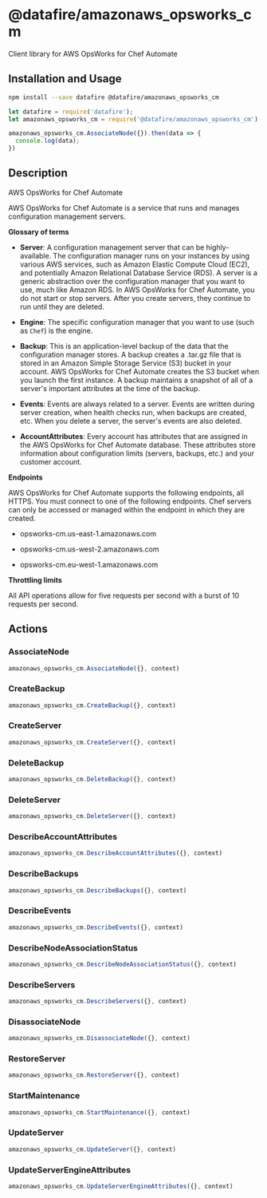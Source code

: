 # @datafire/amazonaws_opsworks_cm

Client library for AWS OpsWorks for Chef Automate

## Installation and Usage
```bash
npm install --save datafire @datafire/amazonaws_opsworks_cm
```

```js
let datafire = require('datafire');
let amazonaws_opsworks_cm = require('@datafire/amazonaws_opsworks_cm').create();

amazonaws_opsworks_cm.AssociateNode({}).then(data => {
  console.log(data);
})
```

## Description
<fullname>AWS OpsWorks for Chef Automate</fullname> <p> AWS OpsWorks for Chef Automate is a service that runs and manages configuration management servers. </p> <p> <b>Glossary of terms</b> </p> <ul> <li> <p> <b>Server</b>: A configuration management server that can be highly-available. The configuration manager runs on your instances by using various AWS services, such as Amazon Elastic Compute Cloud (EC2), and potentially Amazon Relational Database Service (RDS). A server is a generic abstraction over the configuration manager that you want to use, much like Amazon RDS. In AWS OpsWorks for Chef Automate, you do not start or stop servers. After you create servers, they continue to run until they are deleted.</p> </li> <li> <p> <b>Engine</b>: The specific configuration manager that you want to use (such as <code>Chef</code>) is the engine.</p> </li> <li> <p> <b>Backup</b>: This is an application-level backup of the data that the configuration manager stores. A backup creates a .tar.gz file that is stored in an Amazon Simple Storage Service (S3) bucket in your account. AWS OpsWorks for Chef Automate creates the S3 bucket when you launch the first instance. A backup maintains a snapshot of all of a server's important attributes at the time of the backup.</p> </li> <li> <p> <b>Events</b>: Events are always related to a server. Events are written during server creation, when health checks run, when backups are created, etc. When you delete a server, the server's events are also deleted.</p> </li> <li> <p> <b>AccountAttributes</b>: Every account has attributes that are assigned in the AWS OpsWorks for Chef Automate database. These attributes store information about configuration limits (servers, backups, etc.) and your customer account. </p> </li> </ul> <p> <b>Endpoints</b> </p> <p>AWS OpsWorks for Chef Automate supports the following endpoints, all HTTPS. You must connect to one of the following endpoints. Chef servers can only be accessed or managed within the endpoint in which they are created.</p> <ul> <li> <p>opsworks-cm.us-east-1.amazonaws.com</p> </li> <li> <p>opsworks-cm.us-west-2.amazonaws.com</p> </li> <li> <p>opsworks-cm.eu-west-1.amazonaws.com</p> </li> </ul> <p> <b>Throttling limits</b> </p> <p>All API operations allow for five requests per second with a burst of 10 requests per second.</p>

## Actions
### AssociateNode



```js
amazonaws_opsworks_cm.AssociateNode({}, context)
```


### CreateBackup



```js
amazonaws_opsworks_cm.CreateBackup({}, context)
```


### CreateServer



```js
amazonaws_opsworks_cm.CreateServer({}, context)
```


### DeleteBackup



```js
amazonaws_opsworks_cm.DeleteBackup({}, context)
```


### DeleteServer



```js
amazonaws_opsworks_cm.DeleteServer({}, context)
```


### DescribeAccountAttributes



```js
amazonaws_opsworks_cm.DescribeAccountAttributes({}, context)
```


### DescribeBackups



```js
amazonaws_opsworks_cm.DescribeBackups({}, context)
```


### DescribeEvents



```js
amazonaws_opsworks_cm.DescribeEvents({}, context)
```


### DescribeNodeAssociationStatus



```js
amazonaws_opsworks_cm.DescribeNodeAssociationStatus({}, context)
```


### DescribeServers



```js
amazonaws_opsworks_cm.DescribeServers({}, context)
```


### DisassociateNode



```js
amazonaws_opsworks_cm.DisassociateNode({}, context)
```


### RestoreServer



```js
amazonaws_opsworks_cm.RestoreServer({}, context)
```


### StartMaintenance



```js
amazonaws_opsworks_cm.StartMaintenance({}, context)
```


### UpdateServer



```js
amazonaws_opsworks_cm.UpdateServer({}, context)
```


### UpdateServerEngineAttributes



```js
amazonaws_opsworks_cm.UpdateServerEngineAttributes({}, context)
```


